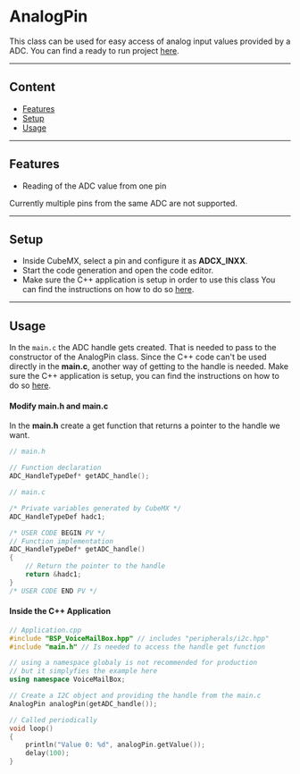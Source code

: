 # AnalogPin
This class can be used for easy access of analog input values provided by a ADC.
You can find a ready to run project [here](../../Demos/F469/F469_MultiExample/README.md).

---
## Content
- [Features](#features)
- [Setup](#setup)
- [Usage](#usage)

---
## Features
- Reading of the ADC value from one pin

Currently multiple pins from the same ADC are not supported.

---
## Setup
- Inside CubeMX, select a pin and configure it as **ADCX_INXX**.
- Start the code generation and open the code editor.
- Make sure the C++ application is setup in order to use this class
You can find the instructions on how to do so [here](CppFromC.md).
  
---
## Usage
In the `main.c` the ADC handle gets created. That is needed to pass to the constructor of the AnalogPin class. Since the C++ code can't be used directly in the **main.c**, another way of getting to the handle is needed.
Make sure the C++ application is setup, you can find the instructions on how to do so [here](CppFromC.md).


#### Modify main.h and main.c
In the **main.h** create a get function that returns a pointer to the handle we want.
``` C
// main.h

// Function declaration
ADC_HandleTypeDef* getADC_handle();
```

``` C
// main.c

/* Private variables generated by CubeMX */
ADC_HandleTypeDef hadc1;

/* USER CODE BEGIN PV */
// Function implementation
ADC_HandleTypeDef* getADC_handle()
{
    // Return the pointer to the handle
    return &hadc1;
}
/* USER CODE END PV */
```


#### Inside the C++ Application
``` C++ 
// Application.cpp
#include "BSP_VoiceMailBox.hpp" // includes "peripherals/i2c.hpp"
#include "main.h" // Is needed to access the handle get function

// using a namespace globaly is not recommended for production
// but it simplyfies the example here
using namespace VoiceMailBox; 

// Create a I2C object and providing the handle from the main.c
AnalogPin analogPin(getADC_handle());

// Called periodically
void loop()
{
    println("Value 0: %d", analogPin.getValue());
    delay(100);
}
```

